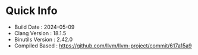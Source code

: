 # Quick Info
* Build Date : 2024-05-09
* Clang Version : 18.1.5
* Binutils Version : 2.42.0
* Compiled Based : https://github.com/llvm/llvm-project/commit/617a15a9
